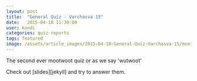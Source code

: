 ```yaml
---
layout: post
title:  "General Quiz - Varchasva 15"
date:   2015-04-18 11:30:00
user: kondi
categories: quiz-reports
tags: featured
image: /assets/article_images/2015-04-18-General-Quiz-Varchasva-15/mootwoot_white.png
---
```

The second ever mootwoot quiz or as we say 'wutwoot'


Check out [slides][jekyll] and try to answer them.


[mootwoot]:      http://mootwoot.com

